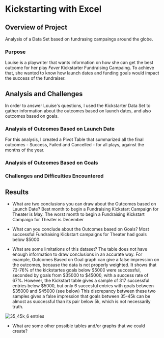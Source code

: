 # Kickstarting with Excel

## Overview of Project
Analysis of a Data Set based on fundrasing campaings around the globe.

### Purpose
Louise is a playwriter that wants information on how she can get the best outcome for her play *Fever* Kickstarter Fundraising Campaing. To achieve that, she wanted to know how launch dates and funding goals would impact the success of the fundraiser.

## Analysis and Challenges
In order to answer Louise's questions, I used the Kickstarter Data Set to gather information about the outcomes based on launch dates, and also outcomes based on goals.


### Analysis of Outcomes Based on Launch Date
For this analysis, I created a Pivot Table that summarized all the final outcomes - Success, Failed and Cancelled - for all plays, against the months of the year.



### Analysis of Outcomes Based on Goals

### Challenges and Difficulties Encountered

## Results

- What are two conclusions you can draw about the Outcomes based on Launch Date?
Best month to begin a Fundraising Kickstart Campaign for Theater is May.
The worst month to begin a Fundraising Kickstart Campaign for Theater is December

- What can you conclude about the Outcomes based on Goals?
Most successful Fundraising Kickstart campaigns for Theater had goals below $5000

- What are some limitations of this dataset?
The table does not have enough information to draw conclusions in an accurate way.
For example, Outcomes Based on Goal graph can give a false impression on the outcomes, because the data is not properly weighted. 
It shows that 73-76% of the kickstartes goals below $5000 were successful, seconded by goals from $35000 to $45000, with a success rate of 67%.
However, the Kickstart table gives a sample of 317 successful entries below $5000, but only 6 succesful entries with goals between $35000 and $45000 (see below)
This discrepancy between these two samples gives a false impression that goals between 35-45k can be almost as successful than its pair below 5k, which is not necessarily truth.

![35_45k_6 entries](https://user-images.githubusercontent.com/72593264/96394998-0ced4480-1189-11eb-83b7-2b4233ddea31.png)

- What are some other possible tables and/or graphs that we could create?




